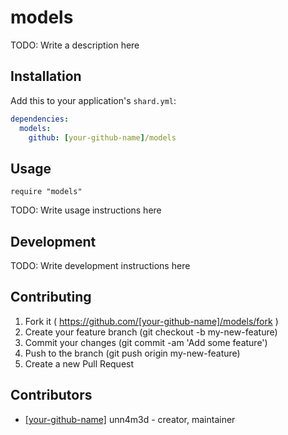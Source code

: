 # models

TODO: Write a description here

## Installation

Add this to your application's `shard.yml`:

```yaml
dependencies:
  models:
    github: [your-github-name]/models
```

## Usage

```crystal
require "models"
```

TODO: Write usage instructions here

## Development

TODO: Write development instructions here

## Contributing

1. Fork it ( https://github.com/[your-github-name]/models/fork )
2. Create your feature branch (git checkout -b my-new-feature)
3. Commit your changes (git commit -am 'Add some feature')
4. Push to the branch (git push origin my-new-feature)
5. Create a new Pull Request

## Contributors

- [[your-github-name]](https://github.com/[your-github-name]) unn4m3d - creator, maintainer
